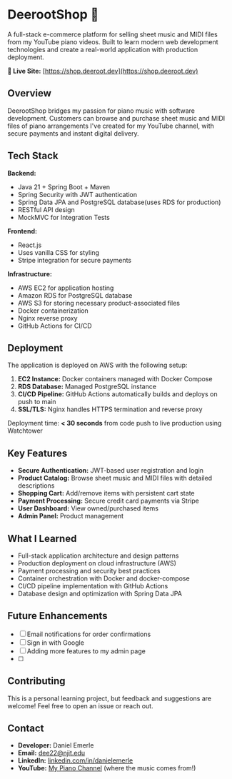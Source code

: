 # DeerootShop 🎹

A full-stack e-commerce platform for selling sheet music and MIDI files from my YouTube piano videos. Built to learn modern web development technologies and create a real-world application with production deployment.

**🔗 Live Site:** [https://shop.deeroot.dev](https://shop.deeroot.dev)

## Overview

DeerootShop bridges my passion for piano music with software development. Customers can browse and purchase sheet music and MIDI files of piano arrangements I've created for my YouTube channel, with secure payments and instant digital delivery.

## Tech Stack

**Backend:**
- Java 21 + Spring Boot + Maven
- Spring Security with JWT authentication
- Spring Data JPA and PostgreSQL database(uses RDS for production)
- RESTful API design
- MockMVC for Integration Tests

**Frontend:**
- React.js
- Uses vanilla CSS for styling
- Stripe integration for secure payments

**Infrastructure:**
- AWS EC2 for application hosting
- Amazon RDS for PostgreSQL database
- AWS S3 for storing necessary product-associated files
- Docker containerization
- Nginx reverse proxy
- GitHub Actions for CI/CD

## Deployment

The application is deployed on AWS with the following setup:

1. **EC2 Instance:** Docker containers managed with Docker Compose
2. **RDS Database:** Managed PostgreSQL instance
3. **CI/CD Pipeline:** GitHub Actions automatically builds and deploys on push to main
4. **SSL/TLS:** Nginx handles HTTPS termination and reverse proxy

Deployment time: **< 30 seconds** from code push to live production using Watchtower

## Key Features

- **Secure Authentication:** JWT-based user registration and login
- **Product Catalog:** Browse sheet music and MIDI files with detailed descriptions
- **Shopping Cart:** Add/remove items with persistent cart state
- **Payment Processing:** Secure credit card payments via Stripe
- **User Dashboard:** View owned/purchased items
- **Admin Panel:** Product management
  
## What I Learned

- Full-stack application architecture and design patterns
- Production deployment on cloud infrastructure (AWS)
- Payment processing and security best practices
- Container orchestration with Docker and docker-compose
- CI/CD pipeline implementation with GitHub Actions
- Database design and optimization with Spring Data JPA

## Future Enhancements

- [ ] Email notifications for order confirmations
- [ ] Sign in with Google
- [ ] Adding more features to my admin page
- [ ] 

## Contributing
This is a personal learning project, but feedback and suggestions are welcome! Feel free to open an issue or reach out.

## Contact

- **Developer:** Daniel Emerle
- **Email:** dee22@njit.edu
- **LinkedIn:** [linkedin.com/in/danielemerle](https://linkedin.com/in/danielemerle)
- **YouTube:** [My Piano Channel](https://youtube.com/@deeroot) (where the music comes from!)

